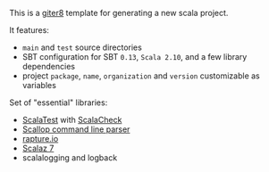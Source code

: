 This is a [giter8](https://github.com/n8han/giter8) template for generating a new scala project. 

It features:

* `main` and `test` source directories
* SBT configuration for SBT `0.13`, `Scala 2.10`, and a few library dependencies
* project `package`, `name`, `organization` and `version` customizable as variables

Set of "essential" libraries:
* [ScalaTest](http://www.scalatest.org/) with [ScalaCheck](https://github.com/rickynils/scalacheck)
* [Scallop command line parser](https://github.com/scallop/Scallop)
* [rapture.io](http://rapture.io/)
* [Scalaz 7](https://github.com/scalaz/scalaz)
* scalalogging and logback
